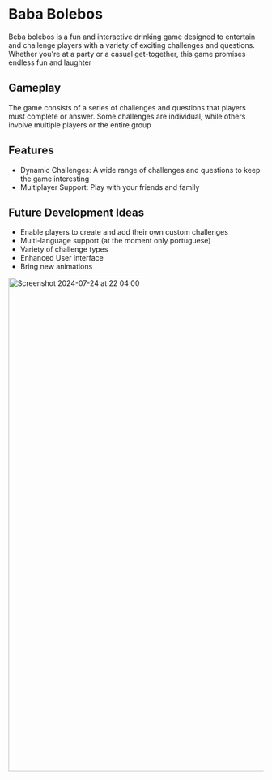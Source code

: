 # Baba Bolebos

Beba bolebos is a fun and interactive drinking game designed to entertain and challenge players with a variety of exciting challenges and questions. Whether you're at a party or a casual get-together, this game promises endless fun and laughter

## Gameplay
The game consists of a series of challenges and questions that players must complete or answer. Some challenges are individual, while others involve multiple players or the entire group

## Features
- Dynamic Challenges: A wide range of challenges and questions to keep the game interesting
- Multiplayer Support: Play with your friends and family

## Future Development Ideas
- Enable players to create and add their own custom challenges
- Multi-language support (at the moment only portuguese)
- Variety of challenge types
- Enhanced User interface
- Bring new animations

 
 <img width="973" alt="Screenshot 2024-07-24 at 22 04 00" src="https://github.com/user-attachments/assets/3b1004c9-c15f-4f80-b89c-822f2b229a98">
